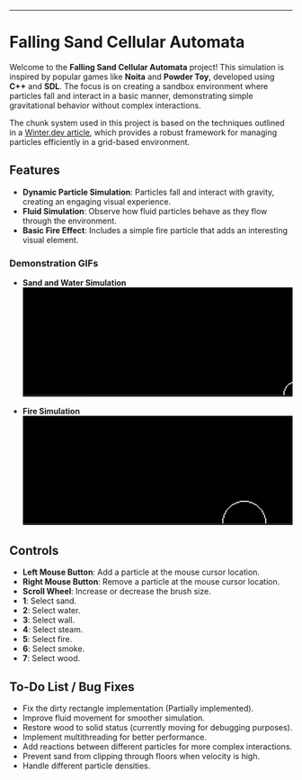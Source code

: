 ---

# Falling Sand Cellular Automata

Welcome to the **Falling Sand Cellular Automata** project! This simulation is inspired by popular games like **Noita** and **Powder Toy**, developed using **C++** and **SDL**. The focus is on creating a sandbox environment where particles fall and interact in a basic manner, demonstrating simple gravitational behavior without complex interactions.

The chunk system used in this project is based on the techniques outlined in a [Winter.dev article](https://winter.dev/articles/falling-sand-worlds), which provides a robust framework for managing particles efficiently in a grid-based environment.

## Features

- **Dynamic Particle Simulation**: Particles fall and interact with gravity, creating an engaging visual experience.
- **Fluid Simulation**: Observe how fluid particles behave as they flow through the environment.
- **Basic Fire Effect**: Includes a simple fire particle that adds an interesting visual element.

### Demonstration GIFs

- **Sand and Water Simulation**  
  ![Sand and Water](https://github.com/Toast7529/FallingSandCellularAutomata/blob/main/doc/SandWater.gif)

- **Fire Simulation**  
  ![Fire](https://github.com/Toast7529/FallingSandCellularAutomata/blob/main/doc/Fire.gif)

## Controls

- **Left Mouse Button**: Add a particle at the mouse cursor location.
- **Right Mouse Button**: Remove a particle at the mouse cursor location.
- **Scroll Wheel**: Increase or decrease the brush size.
- **1**: Select sand.
- **2**: Select water.
- **3**: Select wall.
- **4**: Select steam.
- **5**: Select fire.
- **6**: Select smoke.
- **7**: Select wood.

## To-Do List / Bug Fixes

- Fix the dirty rectangle implementation (Partially implemented).
- Improve fluid movement for smoother simulation.
- Restore wood to solid status (currently moving for debugging purposes).
- Implement multithreading for better performance.
- Add reactions between different particles for more complex interactions.
- Prevent sand from clipping through floors when velocity is high.
- Handle different particle densities.
